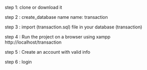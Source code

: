  step 1: clone or download it 

step 2 : create_database name name: transaction

step 3 : import (transaction.sql) file in your database (transaction)

step 4 : Run the project on a browser using xampp
http://localhost/transaction

step 5 : Create an account with valid info 

step 6 : login 
